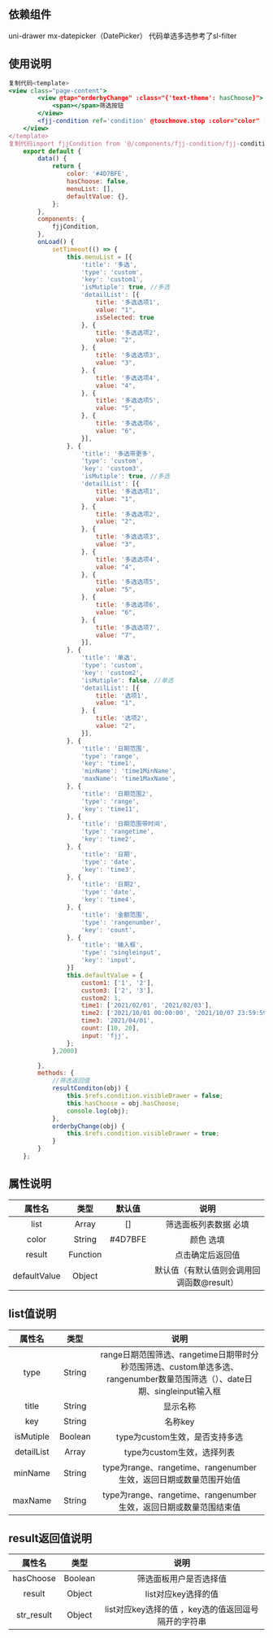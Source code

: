 ## 依赖组件

uni-drawer mx-datepicker（DatePicker） 代码单选多选参考了sl-filter

## 使用说明

```jsx
复制代码<template>
<view class="page-content">
        <view @tap="orderbyChange" :class="{'text-theme': hasChoose}">
            <span></span>筛选按钮
        </view>
        <fjj-condition ref='condition' @touchmove.stop :color="color" :list="menuList" :defaultValue="defaultValue" @result="resultConditon" />
    </view>
</template>
复制代码import fjjCondition from '@/components/fjj-condition/fjj-condition.vue';
    export default {
        data() {
            return {
                color: '#4D7BFE',
                hasChoose: false,
                menuList: [],
                defaultValue: {},
            };
        },
        components: {
            fjjCondition,
        },
        onLoad() {
            setTimeout(() => {
                this.menuList = [{
                    'title': '多选',
                    'type': 'custom',
                    'key': 'custom1',
                    'isMutiple': true, //多选
                    'detailList': [{
                        title: '多选选项1',
                        value: "1",
                        isSelected: true
                    }, {
                        title: '多选选项2',
                        value: "2",
                    }, {
                        title: '多选选项3',
                        value: "3",
                    }, {
                        title: '多选选项4',
                        value: "4",
                    }, {
                        title: '多选选项5',
                        value: "5",
                    }, {
                        title: '多选选项6',
                        value: "6",
                    }],
                }, {
                    'title': '多选带更多',
                    'type': 'custom',
                    'key': 'custom3',
                    'isMutiple': true, //多选
                    'detailList': [{
                        title: '多选选项1',
                        value: "1",
                    }, {
                        title: '多选选项2',
                        value: "2",
                    }, {
                        title: '多选选项3',
                        value: "3",
                    }, {
                        title: '多选选项4',
                        value: "4",
                    }, {
                        title: '多选选项5',
                        value: "5",
                    }, {
                        title: '多选选项6',
                        value: "6",
                    }, {
                        title: '多选选项7',
                        value: "7",
                    }],
                }, {
                    'title': '单选',
                    'type': 'custom',
                    'key': 'custom2',
                    'isMutiple': false, //单选
                    'detailList': [{
                        title: '选项1',
                        value: "1",
                    }, {
                        title: '选项2',
                        value: "2",
                    }],
                }, {
                    'title': '日期范围',
                    'type': 'range',
                    'key': 'time1',
                    'minName': 'time1MinName',
                    'maxName': 'time1MaxName',
                }, {
                    'title': '日期范围2',
                    'type': 'range',
                    'key': 'time11',
                }, {
                    'title': '日期范围带时间',
                    'type': 'rangetime',
                    'key': 'time2',
                }, {
                    'title': '日期',
                    'type': 'date',
                    'key': 'time3',
                }, {
                    'title': '日期2',
                    'type': 'date',
                    'key': 'time4',
                }, {
                    'title': '金额范围',
                    'type': 'rangenumber',
                    'key': 'count',
                }, {
                    'title': '输入框',
                    'type': 'singleinput',
                    'key': 'input',
                }]
                this.defaultValue = {
                    custom1: ['1', '2'],
                    custom3: ['2', '3'],
                    custom2: 1,
                    time1: ['2021/02/01', '2021/02/03'],
                    time2: ['2021/10/01 00:00:00', '2021/10/07 23:59:59'],
                    time3: '2021/04/01',
                    count: [10, 20],
                    input: 'fjj',
                };
            },2000)

        },
        methods: {
            //筛选返回值
            resultConditon(obj) {
                this.$refs.condition.visibleDrawer = false;
                this.hasChoose = obj.hasChoose;
                console.log(obj);
            },
            orderbyChange(obj) {
                this.$refs.condition.visibleDrawer = true;
            }
        }
    };
```

## 属性说明

|    属性名    |   类型   | 默认值  |                   说明                    |
| :----------: | :------: | :-----: | :---------------------------------------: |
|     list     |  Array   |   []    |           筛选面板列表数据 必填           |
|    color     |  String  | #4D7BFE |                 颜色 选填                 |
|    result    | Function |         |             点击确定后返回值              |
| defaultValue |  Object  |         | 默认值（有默认值则会调用回调函数@result） |

## list值说明

|   属性名   |  类型   |                             说明                             |
| :--------: | :-----: | :----------------------------------------------------------: |
|    type    | String  | range日期范围筛选、rangetime日期带时分秒范围筛选、custom单选多选、rangenumber数量范围筛选（）、date日期、singleinput输入框 |
|   title    | String  |                           显示名称                           |
|    key     | String  |                           名称key                            |
| isMutiple  | Boolean |                type为custom生效，是否支持多选                |
| detailList |  Array  |                  type为custom生效，选择列表                  |
|  minName   | String  | type为range、rangetime、rangenumber生效，返回日期或数量范围开始值 |
|  maxName   | String  | type为range、rangetime、rangenumber生效，返回日期或数量范围结束值 |

## result返回值说明

|   属性名   |  类型   |                        说明                         |
| :--------: | :-----: | :-------------------------------------------------: |
| hasChoose  | Boolean |               筛选面板用户是否选择值                |
|   result   | Object  |                 list对应key选择的值                 |
| str_result | Object  | list对应key选择的值 ，key选的值返回逗号隔开的字符串 |